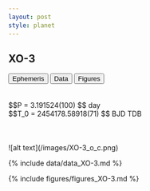 ```yaml
---
layout: post
style: planet
---
```

<script src="../js/planets.js"></script>

## XO-3

<!-- Tab links -->
<div class="tab">
<button class="tablinks" onclick="openCity(event, 'Ephemeris')">Ephemeris</button>
<button class="tablinks" onclick="openCity(event, 'Data')">Data</button>
<button class="tablinks" onclick="openCity(event, 'Figures')">Figures</button>
</div>

<!-- Tab content -->
<div id="Ephemeris" class="tabcontent" markdown="1">
<br/><br/>
$$P = 3.191524(100) $$ day <br/>
$$T_0 = 2454178.58918(71) $$ BJD TDB
<br/><br/>
<br/><br/>
![alt text](/images/XO-3_o_c.png)
</div>


<div id="Data" class="tabcontent" markdown="1">

{% include data/data_XO-3.md %}

</div>

<div id="Figures" class="tabcontent" markdown="1">
{% include figures/figures_XO-3.md %}
</div>


<script src="../js/tabs.js"></script>



